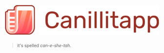 
# [![Canillitapp](https://github.com/Canillitapp/headlines-api/blob/master/readme-assets/canillitapp_readme_header.png)](https://github.com/Canillitapp)

> it's spelled *can-e-she-tah*.
